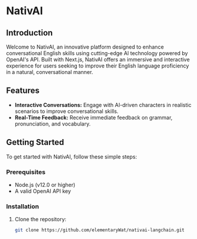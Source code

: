# NativAI

## Introduction
Welcome to NativAI, an innovative platform designed to enhance conversational English skills using cutting-edge AI technology powered by OpenAI's API. Built with Next.js, NativAI offers an immersive and interactive experience for users seeking to improve their English language proficiency in a natural, conversational manner.

## Features
- **Interactive Conversations:** Engage with AI-driven characters in realistic scenarios to improve conversational skills.
- **Real-Time Feedback:** Receive immediate feedback on grammar, pronunciation, and vocabulary.

## Getting Started
To get started with NativAI, follow these simple steps:

### Prerequisites
- Node.js (v12.0 or higher)
- A valid OpenAI API key

### Installation
1. Clone the repository:
   ```bash
   git clone https://github.com/elementaryWat/nativai-langchain.git

